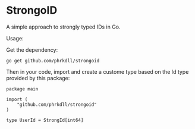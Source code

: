 # StrongoID

A simple approach to strongly typed IDs in Go.

Usage:

Get the dependency:
```shell
go get github.com/phrkdll/strongoid
```

Then in your code, import and create a custome type based on the Id type provided by this package:
```golang
package main

import (
    "github.com/phrkdll/strongoid"
)

type UserId = StrongId[int64]
```